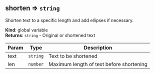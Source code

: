 <a name="shorten"></a>

## shorten ⇒ <code>string</code>
Shorten text to a specific length and add ellipses if necessary.

**Kind**: global variable  
**Returns**: <code>string</code> - Original or shortened text  

| Param | Type | Description |
| --- | --- | --- |
| text | <code>string</code> | Text to be shortened |
| len | <code>number</code> | Maximum length of text before shortening |


